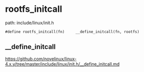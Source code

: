 rootfs_initcall
========================================

path: include/linux/init.h
```
#define rootfs_initcall(fn)		__define_initcall(fn, rootfs)
```

__define_initcall
----------------------------------------

https://github.com/novelinux/linux-4.x.y/tree/master/include/linux/init.h/__define_initcall.md
